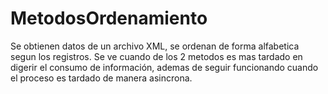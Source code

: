 # MetodosOrdenamiento
 Se obtienen datos de un archivo XML, se ordenan de forma alfabetica segun los registros. Se ve cuando de los  2 metodos es mas tardado en digerir el consumo de información, ademas de seguir funcionando cuando el proceso es tardado de manera asincrona.
